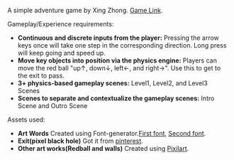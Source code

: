 A simple adventure game by Xing Zhong. [Game Link](https://kingz060.github.io/CMPM120-Physics/).

Gameplay/Experience requirements:
- **Continuous and discrete inputs from the player:** Pressing the arrow keys once will take one step in the corresponding direction. Long press will keep going and speed up.
- **Move key objects into position via the physics engine:** Players can move the red ball "up↑, down↓, left←, and right→". Use this to get to the exit to pass.
- **3+ physics-based gameplay scenes:** Level1, Level2, and Level3 Scenes
- **Scenes to separate and contextualize the gameplay scenes:** Intro Scene and Outro Scene

Assets used:
- **Art Words** Created using Font-generator.[First font](https://www.font-generator.com/fonts/BleedingCowboys/), [Second font](https://www.font-generator.com/fonts/StarJedi/).
- **Exit(pixel black hole)** Got it from [pinterest](https://www.pinterest.com/pin/219620919319070672/).
- **Other art works(Redball and walls)** Created using [Pixilart](https://www.pixilart.com/draw?ref=home-page).